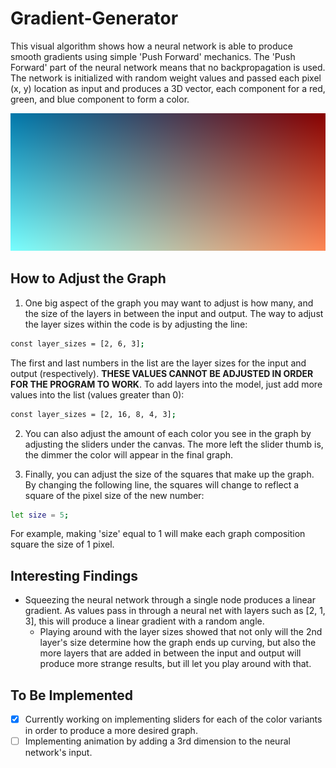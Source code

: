 # Gradient-Generator
This visual algorithm shows how a neural network is able to produce smooth gradients using simple 'Push Forward' mechanics. The 'Push Forward' part of the neural network means that no backpropagation is used. The network is initialized with random weight values and passed each pixel (x, y) location as input and produces a 3D vector, each component for a red, green, and blue component to form a color.

![Sample Graph](https://github.com/hubertben/Gradient-Generator/blob/master/sample_graph.PNG)

## How to Adjust the Graph

1. One big aspect of the graph you may want to adjust is how many, and the size of the layers in between the input and output. The way to adjust the layer sizes within the code is by adjusting the line:
```bash
const layer_sizes = [2, 6, 3];
```
   The first and last numbers in the list are the layer sizes for the input and output (respectively). **THESE VALUES CANNOT BE ADJUSTED IN ORDER FOR THE PROGRAM TO WORK**. To add    layers into the model, just add more values into the list (values greater than 0):
```bash
const layer_sizes = [2, 16, 8, 4, 3];
```

2. You can also adjust the amount of each color you see in the graph by adjusting the sliders under the canvas. The more left the slider thumb is, the dimmer the color will appear in the final graph. 

3. Finally, you can adjust the size of the squares that make up the graph. By changing the following line, the squares will change to reflect a square of the pixel size of the new number:
```bash
let size = 5;
```
For example, making 'size' equal to 1 will make each graph composition square the size of 1 pixel.

## Interesting Findings
* Squeezing the neural network through a single node produces a linear gradient. As values pass in through a neural net with layers such as [2, 1, 3], this will produce a linear gradient with a random angle.
  - Playing around with the layer sizes showed that not only will the 2nd layer's size determine how the graph ends up curving, but also the more layers that are added in between the input and output will produce more strange results, but ill let you play around with that.
  
 ## To Be Implemented
 - [x] Currently working on implementing sliders for each of the color variants in order to produce a more desired graph.
 - [ ] Implementing animation by adding a 3rd dimension to the neural network's input.
